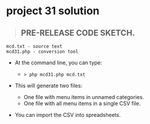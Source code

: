 # project 31 solution

> ## PRE-RELEASE CODE SKETCH.

```
mcd.txt - source text
mcd31.php - conversion tool
```

+ At the command line, you can type:
  + `> php mcd31.php mcd.txt`

+ This will generate two files:
  + One file with menu items in unnamed categories.
  + One file with all menu items in a single CSV file.

+ You can import the CSV into spreadsheets.